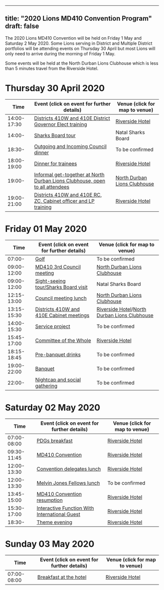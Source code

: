 
---
title: "2020 Lions MD410 Convention Program"
draft: false
---

The 2020 Lions MD410 Convention will be held on Friday 1 May and Saturday 2 May 2020. Some Lions serving in District and Multiple District portfolios will be attending events on Thursday 30 April but most Lions will only need to arrive during the morning of Friday 1 May.

Some events will be held at the North Durban Lions Clubhouse which is less than 5 minutes travel from the Riverside Hotel.

# Thursday 30 April 2020

Time | Event (click on event for further details) | Venue (click for map to venue)
 ---|---  |---
14:00-17:30 | [Districts 410W and 410E District Governor Elect training](/events/dge_training) | [Riverside Hotel](/venue)
14:00- | [Sharks Board tour](/events/sharks_board_tour) | Natal Sharks Board
18:30- | [Outgoing and Incoming Council dinner](/events/council_dinner) | To be confirmed
18:00-19:00 | [Dinner for trainees](/events/dinner_for_trainees) | [Riverside Hotel](/venue)
19:00- | [Informal get-together at North Durban Lions Clubhouse, open to all attendees](/events/thursday_social) | [North Durban Lions Clubhouse](http://northdurbanlions.org.za/club-details/meetings-and-location)
19:00-21:00 | [Districts 410W and 410E RC, ZC, Cabinet officer and LP training](/events/training) | [Riverside Hotel](/venue)

# Friday 01 May 2020

Time | Event (click on event for further details) | Venue (click for map to venue)
 ---|---  |---
07:00- | [Golf](/events/golf) | To be confirmed
09:00-12:00 | [MD410 3rd Council meeting](/events/council_meeting) | [North Durban Lions Clubhouse](http://northdurbanlions.org.za/club-details/meetings-and-location)
09:00-12:00 | [Sight-seeing tour/Sharks Board visit](/events/sight_seeing) | Natal Sharks Board
12:15-13:00 | [Council meeting lunch](/events/council_meeting_lunch) | [North Durban Lions Clubhouse](http://northdurbanlions.org.za/club-details/meetings-and-location)
13:15-15:30 | [Districts 410W and 410E Cabinet meetings](/events/cabinet_meetings) | [Riverside Hotel](/venue)/[North Durban Lions Clubhouse](http://northdurbanlions.org.za/club-details/meetings-and-location)
14:00-15:30 | [Service project](/events/service_project) | To be confirmed
15:45-17:00 | [Committee of the Whole](/events/committee_of_the_whole) | [Riverside Hotel](/venue)
18:15-18:45 | [Pre-banquet drinks](/events/banquet_drinks) | To be confirmed
19:00-22:00 | [Banquet](/events/banquet) | To be confirmed
22:00- | [Nightcap and social gathering](/events/nightcap) | To be confirmed

# Saturday 02 May 2020

Time | Event (click on event for further details) | Venue (click for map to venue)
 ---|---  |---
07:00-08:00 | [PDGs breakfast](/events/pdgs_breakfast) | [Riverside Hotel](/venue)
09:30-11:45 | [MD410 Convention](/events/md_convention) | [Riverside Hotel](/venue)
12:00-13:30 | [Convention delegates lunch](/events/lunch) | [Riverside Hotel](/venue)
12:00-13:30 | [Melvin Jones Fellows lunch](/events/mjf_lunch) | To be confirmed
13:45-15:00 | [MD410 Convention resumption](/events/md_convention) | [Riverside Hotel](/venue)
15:30-17:00 | [Interactive Function With International Guest](/events/international_guest) | [Riverside Hotel](/venue)
18:30- | [Theme evening](/events/theme_evening) | [Riverside Hotel](/venue)

# Sunday 03 May 2020

Time | Event (click on event for further details) | Venue (click for map to venue)
 ---|---  |---
07:00-08:00 | [Breakfast at the hotel](/events/breakfast) | [Riverside Hotel](/venue)
